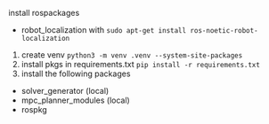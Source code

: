 install rospackages
- robot_localization with `sudo apt-get install ros-noetic-robot-localization`
1. create venv `python3 -m venv .venv --system-site-packages`
2. install pkgs in requirements.txt `pip install -r requirements.txt`
3. install the following packages
- solver_generator (local)
- mpc_planner_modules (local)
- rospkg


